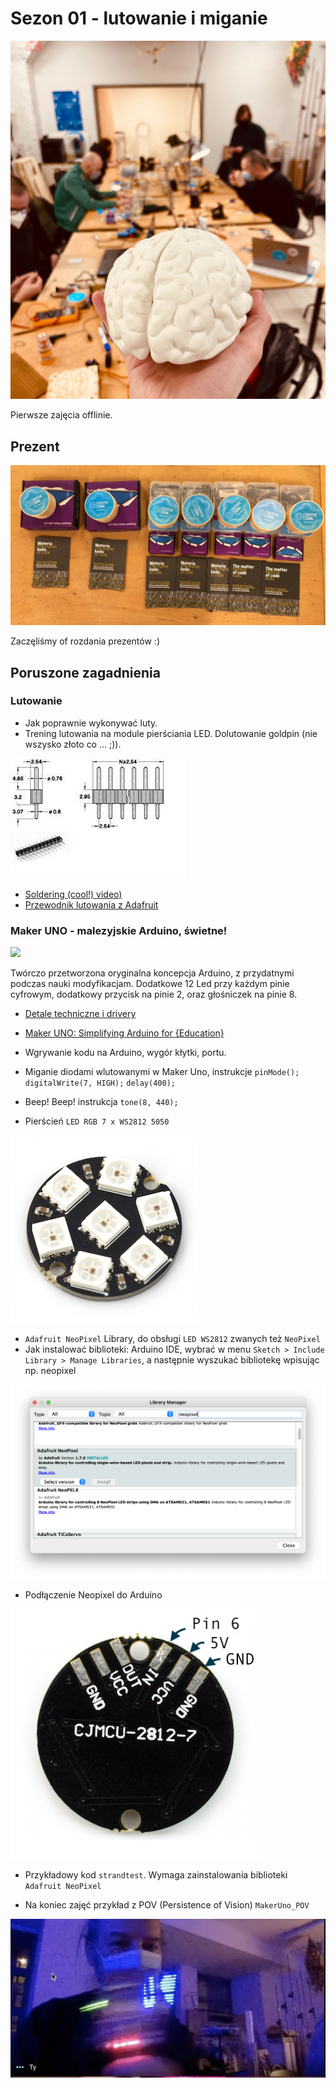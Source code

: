 # Sezon 01 - lutowanie i miganie

![](offline01.jpg)

Pierwsze zajęcia offlinie. 

## Prezent

![](zestaw.jpg)

Zaczęliśmy of rozdania prezentów :)

## Poruszone zagadnienia

### Lutowanie
- Jak poprawnie wykonywać luty.
- Trening lutowania na module pierściania LED. Dolutowanie goldpin (nie wszysko złoto co … ;)).

![](goldpin.jpg)

- [Soldering (cool!) video)](https://youtu.be/QKbJxytERvg)
- [Przewodnik lutowania z Adafruit](https://learn.adafruit.com/adafruit-guide-excellent-soldering)

### Maker UNO - malezyjskie Arduino, świetne!
![](https://ksr-ugc.imgix.net/assets/020/483/931/36dac5c036b77eac5bf85a26b23f0b8e_original.gif?w=680&fit=max&v=1520485057&auto=format&gif-q=50&q=92&s=6cafeb7a1e9447f19d8a729d2fe50367)

Twórczo przetworzona oryginalna koncepcja Arduino, z przydatnymi  podczas nauki modyfikacjam. Dodatkowe 12 Led przy każdym pinie cyfrowym, dodatkowy przycisk na pinie 2, oraz głośniczek na pinie 8.

- [Detale techniczne i drivery](https://www.cytron.io/c-arduino/c-arduino-main-board/p-maker-uno-simplifying-arduino-for-education) 
- [Maker UNO: Simplifying Arduino for {Education}](https://makeruno.com.my)

- Wgrywanie kodu na Arduino, wygór kłytki, portu.
- Miganie diodami wlutowanymi w Maker Uno, instrukcje `pinMode();` `digitalWrite(7, HIGH);` `delay(400);`
- Beep! Beep! instrukcja `tone(8, 440);`
- Pierścień `LED RGB 7 x WS2812 5050`

![](../foto/pierscien-led-rgb-7.jpg)

- `Adafruit NeoPixel` Library, do obsługi `LED WS2812` zwanych też `NeoPixel`
- Jak instalować biblioteki: Arduino IDE, wybrać w menu `Sketch > Include Library > Manage Libraries`, a następnie wyszukać bibliotekę wpisując np. neopixel

![](library_manager.png)

- Podłączenie Neopixel do Arduino

![](led-arduino.jpg)

- Przykładowy kod `strandtest`. Wymaga zainstalowania biblioteki `Adafruit NeoPixel`

- Na koniec zajęć przykład z POV (Persistence of Vision) `MakerUno_POV`

![](POV.png)




